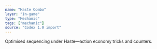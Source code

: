 ```yaml
---
name: "Haste Combo"
layer: "In-game"
type: "Mechanic"
tags: ["mechanic"]
source: "Codex 1.0 import"
---
```

Optimised sequencing under Haste—action economy tricks and counters.
